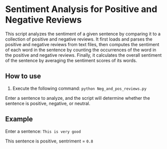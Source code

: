 <h1>Sentiment Analysis for Positive and Negative Reviews</h1>

<p>This script analyzes the sentiment of a given sentence by comparing it to a collection of positive and negative reviews. It first loads and parses the positive and negative reviews from text files, then computes the sentiment of each word in the sentence by counting the occurrences of the word in the positive and negative reviews. Finally, it calculates the overall sentiment of the sentence by averaging the sentiment scores of its words.</p>

<h2>How to use</h2>

<ol>
  <li>Execute the following command: <code>python Neg_and_pos_reviews.py</code></li>
</ol>

<p> Enter a sentence to analyze, and the script will determine whether the sentence is positive, negative, or neutral. </p>

<h2>Example</h2>


<p>Enter a sentence: <code>This is very good</code> </p>
<p>This sentence is positive, sentriment = <code>0.8</code></p>
